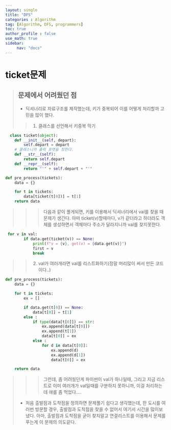 ```yaml
---
layout: single
title: "DFS"
categories : Algorithm
tag: [Algorithm, DFS, programmers]
toc: true
author_profile : false
use_math: true
sidebar:
     nav: "docs"
---
```


# ticket문제 

> ## 문제에서 어려웠던 점 
> * 딕셔너리로 자료구조를 제작했는데, 키가 중복되어 이를 어떻게 처리할까 고민을 많이 했다.
>> 1. 클래스를 선언해서 키중복 막기 

```python
  class ticket(object):
    def __init__(self, depart):
        self.depart = depart
    # 클래스니까 출력 포맷을 정한다.
    def __str__(self):
        return self.depart
    def __repr__(self):
        return "'" + self.depart + "'"

def pre_process(tickets):
    data = {}

    for t in tickets:
        data[ticket(t[0])] = t[1]
    return data
```
>>> 다음과 같이 풀게되면, 키를 이용해서 딕셔너리에서 val를 찾을 때 문제가 생긴다. 아마 ticket(v)할때마다, v가 같더라고 하더라도 객체를 생성하면서 
>>> 객체마다 주소가 달라지니까 val를 찾지못한다.
```python
 for v in val:
        if data.get(ticket(v)) == None:
            print(f"v = {v}, get(v) = {data.get(v)}")
            first = v
            break
```
>> 2. val가 여러개라면 val를 리스트화하기(정말 머리많이 써서 만든 코드이다..)

```python
def pre_process(tickets):
    data = {}

    for t in tickets:
        ex = []

        if data.get(t[0]) == None:
            data[t[0]] = t[1]
        else :
            if type(data[t[0]]) == str:
                ex.append(data[t[0]])
                ex.append(t[1])
                data[t[0]] = ex
            else :
                for d in data[t[0]]:
                    ex.append(d)
                    ex.append(d[1])
                    data[t[0]] = ex 

    return data
```

>>> 그런데, 좀 어려웠던게 파이썬이 val가 하나일때, 그리고 지금 리스트로 이미 여러개가 val일때를 구분하지 못하니까, 이걸 처리하는데 애를 좀 먹었다....
> * 처음 출발점과 도착점을 정의하면 문제풀기 쉽다고 생각했는데, 한 도시를 여러번 방문할 경우, 출발점과 도착점을 찾을 수 없어서 여기서 시간을 많이보냈다.
> 아마, 출발점과 도착점을 굳이 찾지말고 연결리스트를 이용해서 문제를 푸는게 이 문제의 의도같다. 

